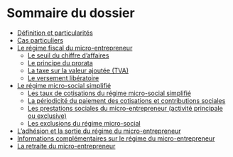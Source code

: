 ﻿

Sommaire du dossier
===================

* [Définition et particularités](https://www.guichet-entreprises.fr/fr/creation-dentreprise/micro-entrepreneur/regime-micro-entreprise#Definition)
* [Cas particuliers](https://www.guichet-entreprises.fr/fr/creation-dentreprise/micro-entrepreneur/regime-micro-entreprise#Cas-particuliers)
* [Le régime fiscal du micro-entrepreneur](https://www.guichet-entreprises.fr/fr/creation-dentreprise/micro-entrepreneur/regime-micro-entreprise#Micro-fiscal)
  * [Le seuil du chiffre d’affaires](https://www.guichet-entreprises.fr/fr/creation-dentreprise/micro-entrepreneur/regime-micro-entreprise#Chiffre-affaires)
  * [Le principe du prorata](https://www.guichet-entreprises.fr/fr/creation-dentreprise/micro-entrepreneur/regime-micro-entreprise#Prorata)
  * [La taxe sur la valeur ajoutée (TVA)](https://www.guichet-entreprises.fr/fr/creation-dentreprise/micro-entrepreneur/regime-micro-entreprise#Valeur-ajoutee)
  * [Le versement libératoire](https://www.guichet-entreprises.fr/fr/creation-dentreprise/micro-entrepreneur/regime-micro-entreprise#Versement-liberatoire)
* [Le régime micro-social simplifié](https://www.guichet-entreprises.fr/fr/creation-dentreprise/micro-entrepreneur/regime-micro-entreprise#Micro-social)
  * [Les taux de cotisations du régime micro-social simplifié](https://www.guichet-entreprises.fr/fr/creation-dentreprise/micro-entrepreneur/regime-micro-entreprise#Micro-social-taux-cotisations)
  * [La périodicité du paiement des cotisations et contributions sociales](https://www.guichet-entreprises.fr/fr/creation-dentreprise/micro-entrepreneur/regime-micro-entreprise#Periodicite)
  * [Les prestations sociales du micro-entrepreneur (activité principale ou exclusive)](https://www.guichet-entreprises.fr/fr/creation-dentreprise/micro-entrepreneur/regime-micro-entreprise#Prestations-sociales)
  * [Les exclusions du régime micro-social](https://www.guichet-entreprises.fr/fr/creation-dentreprise/micro-entrepreneur/regime-micro-entreprise#Exclusion-micro-social)
* [L’adhésion et la sortie du régime du micro-entrepreneur](https://www.guichet-entreprises.fr/fr/creation-dentreprise/micro-entrepreneur/regime-micro-entreprise#Adhesion-sortie)
* [Informations complémentaires sur le régime du micro-entrepreneur](https://www.guichet-entreprises.fr/fr/creation-dentreprise/micro-entrepreneur/regime-micro-entreprise#Informations-complementaires)
* [La retraite du micro-entrepreneur](https://www.guichet-entreprises.fr/fr/creation-dentreprise/micro-entrepreneur/regime-micro-entreprise#Retraite)

